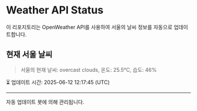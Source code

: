 
# Weather API Status

이 리포지토리는 OpenWeather API를 사용하여 서울의 날씨 정보를 자동으로 업데이트합니다.

## 현재 서울 날씨
> 서울의 현재 날씨: overcast clouds, 온도: 25.5°C, 습도: 46%

⏳ 업데이트 시간: 2025-06-12 12:17:45 (UTC)

---
자동 업데이트 봇에 의해 관리됩니다.
